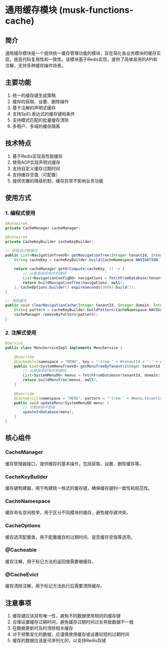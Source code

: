 # 通用缓存模块 (musk-functions-cache)

## 简介

通用缓存模块是一个提供统一缓存管理功能的模块，旨在简化各业务模块的缓存实现，提高代码复用性和一致性。该模块基于Redis实现，提供了简单易用的API和注解，支持多种缓存操作场景。

## 主要功能

1. 统一的缓存键生成策略
2. 缓存的获取、设置、删除操作
3. 基于注解的声明式缓存
4. 支持SpEL表达式的缓存键和条件
5. 支持模式匹配的批量缓存清除
6. 多租户、多域的缓存隔离

## 技术特点

1. 基于Redis实现高性能缓存
2. 使用AOP实现声明式缓存
3. 支持自定义缓存过期时间
4. 支持缓存空值（可配置）
5. 提供优雅的降级机制，缓存异常不影响业务功能

## 使用方式

### 1. 编程式使用

```java
@Autowired
private CacheManager cacheManager;

@Autowired
private CacheKeyBuilder cacheKeyBuilder;

// 获取或计算缓存
public List<NavigationTreeVO> getNavigationTree(Integer tenantId, Integer domain, Integer platformType) {
    String cacheKey = cacheKeyBuilder.build(CacheNamespace.NAVIGATION, "tree", tenantId, domain, platformType);
    
    return cacheManager.getOrCompute(cacheKey, () -> {
        // 从数据库获取并构建树
        List<NavigationConfigDO> navigations = fetchFromDatabase(tenantId, domain, platformType);
        return buildNavigationTree(navigations, null);
    }, CacheOptions.builder().expireSeconds(3600).build());
}

// 清除缓存
public void clearNavigationCache(Integer tenantId, Integer domain, Integer platformType) {
    String pattern = cacheKeyBuilder.buildPattern(CacheNamespace.NAVIGATION, "*", tenantId, domain, platformType);
    cacheManager.removeByPattern(pattern);
}
```

### 2. 注解式使用

```java
@Service
public class MenuServiceImpl implements MenuService {
    
    @Override
    @Cacheable(namespace = "MENU", key = "'tree:' + #tenantId + ':' + #domain", expireSeconds = 3600)
    public List<SystemMenuTreeVO> getMenuTreeByTenant(Integer tenantId, Integer domain) {
        // 从数据库获取并构建树
        List<SystemMenuDO> menus = fetchFromDatabase(tenantId, domain);
        return buildMenuTree(menus, null);
    }
    
    @Override
    @CacheEvict(namespace = "MENU", pattern = "'tree:' + #menu.tenantId + ':' + #menu.domainId")
    public void updateMenu(SystemMenuDO menu) {
        // 在数据库中更新
        updateInDatabase(menu);
    }
}
```

## 核心组件

### CacheManager

缓存管理器接口，提供缓存的基本操作，包括获取、设置、删除缓存等。

### CacheKeyBuilder

缓存键构建器，用于构建统一格式的缓存键，确保缓存键的一致性和规范性。

### CacheNamespace

缓存命名空间枚举，用于区分不同模块的缓存，避免缓存键冲突。

### CacheOptions

缓存选项配置类，用于配置缓存的过期时间、是否缓存空值等选项。

### @Cacheable

缓存注解，用于标记方法的返回值需要被缓存。

### @CacheEvict

缓存清除注解，用于标记方法执行后需要清除缓存。

## 注意事项

1. 缓存键应该具有唯一性，避免不同数据使用相同的缓存键
2. 合理设置缓存过期时间，避免缓存过期时间过长导致数据不一致
3. 在数据更新时及时清除相关缓存
4. 对于频繁变化的数据，应谨慎使用缓存或设置较短的过期时间
5. 缓存的数据应该是可序列化的，以支持Redis存储
